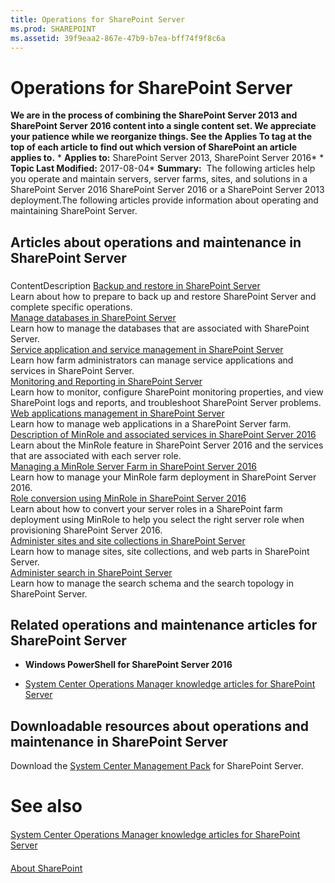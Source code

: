 ```yaml
---
title: Operations for SharePoint Server
ms.prod: SHAREPOINT
ms.assetid: 39f9eaa2-867e-47b9-b7ea-bff74f9f8c6a
---
```



# Operations for SharePoint Server
 **We are in the process of combining the SharePoint Server 2013 and SharePoint Server 2016 content into a single content set. We appreciate your patience while we reorganize things. See the Applies To tag at the top of each article to find out which version of SharePoint an article applies to.** * **Applies to:** SharePoint Server 2013, SharePoint Server 2016*  * **Topic Last Modified:** 2017-08-04* **Summary:**  The following articles help you operate and maintain servers, server farms, sites, and solutions in a SharePoint Server 2016 SharePoint Server 2016 or a SharePoint Server 2013 deployment.The following articles provide information about operating and maintaining SharePoint Server.
## Articles about operations and maintenance in SharePoint Server


### 

ContentDescription [Backup and restore in SharePoint Server](html/backup-and-restore-in-sharepoint-server.md) <br/> Learn about how to prepare to back up and restore SharePoint Server and complete specific operations.  <br/>  [Manage databases in SharePoint Server](html/manage-databases-in-sharepoint-server.md) <br/> Learn how to manage the databases that are associated with SharePoint Server.  <br/>  [Service application and service management in SharePoint Server](html/service-application-and-service-management-in-sharepoint-server.md) <br/> Learn how farm administrators can manage service applications and services in SharePoint Server.  <br/>  [Monitoring and Reporting in SharePoint Server](html/monitoring-and-reporting-in-sharepoint-server.md) <br/> Learn how to monitor, configure SharePoint monitoring properties, and view SharePoint logs and reports, and troubleshoot SharePoint Server problems.  <br/>  [Web applications management in SharePoint Server](html/web-applications-management-in-sharepoint-server.md) <br/> Learn how to manage web applications in a SharePoint Server farm.  <br/>  [Description of MinRole and associated services in SharePoint Server 2016](html/description-of-minrole-and-associated-services-in-sharepoint-server-2016.md) <br/> Learn about the MinRole feature in SharePoint Server 2016 and the services that are associated with each server role.  <br/>  [Managing a MinRole Server Farm in SharePoint Server 2016](html/managing-a-minrole-server-farm-in-sharepoint-server-2016.md) <br/> Learn how to manage your MinRole farm deployment in SharePoint Server 2016.  <br/>  [Role conversion using MinRole in SharePoint Server 2016](html/role-conversion-using-minrole-in-sharepoint-server-2016.md) <br/> Learn about how to convert your server roles in a SharePoint farm deployment using MinRole to help you select the right server role when provisioning SharePoint Server 2016.  <br/>  [Administer sites and site collections in SharePoint Server](html/administer-sites-and-site-collections-in-sharepoint-server.md) <br/> Learn how to manage sites, site collections, and web parts in SharePoint Server.  <br/>  [Administer search in SharePoint Server](html/administer-search-in-sharepoint-server.md) <br/> Learn how to manage the search schema and the search topology in SharePoint Server.  <br/> 
## Related operations and maintenance articles for SharePoint Server


- **Windows PowerShell for SharePoint Server 2016**
    
  
-  [System Center Operations Manager knowledge articles for SharePoint Server](html/system-center-operations-manager-knowledge-articles-for-sharepoint-server.md)
    
  

## Downloadable resources about operations and maintenance in SharePoint Server

Download the  [System Center Management Pack](http://go.microsoft.com/fwlink/?LinkID=746863&amp;clcid=0x409) for SharePoint Server.
# See also

#### 

 [System Center Operations Manager knowledge articles for SharePoint Server](html/system-center-operations-manager-knowledge-articles-for-sharepoint-server.md)
  
    
    

#### 

 [About SharePoint](https://dev.office.com/sharepoint)
  
    
    

  
    
    

